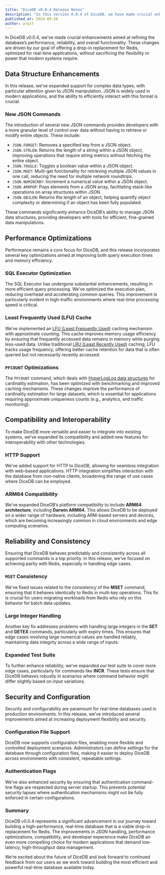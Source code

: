 ```yaml
---
title: "DiceDB v0.0.4 Release Notes"
description: "In this version 0.0.4 of DiceDB, we have made crucial enhancements aimed at refining the DiceDB performance, reliability, and overall functionality. These changes are driven by our goal of offering a drop-in replacement for Redis, optimized for real-time applications, without sacrificing the flexibility or power that modern systems require."
published_at: 2024-09-20
author: arpit
---
```


In DiceDB v0.0.4, we've made crucial enhancements aimed at refining the database’s performance, reliability, and overall functionality. These changes are driven by our goal of offering a drop-in replacement for Redis, optimized for real-time applications, without sacrificing the flexibility or power that modern systems require.

## Data Structure Enhancements

In this release, we’ve expanded support for complex data types, with particular attention given to JSON manipulation. JSON is widely used in modern applications, and the ability to efficiently interact with this format is crucial.

### New JSON Commands

The introduction of several new JSON commands provides developers with a more granular level of control over data without having to retrieve or modify entire objects. These include:

- `JSON.FORGET`: Removes a specified key from a JSON object.
- `JSON.STRLEN`: Returns the length of a string within a JSON object, improving operations that require string metrics without fetching the entire object.
- `JSON.TOGGLE`: Toggles a boolean value within a JSON object.
- `JSON.MGET`: Multi-get functionality for retrieving multiple JSON values in one call, reducing the need for multiple network roundtrips.
- `JSON.NUMINCRBY`: Increment a numerical value within a JSON object.
- `JSON.ARRPOP`: Pops elements from a JSON array, facilitating stack-like operations on array structures within JSON.
- `JSON.OBJLEN`: Returns the length of an object, helping quantify object complexity or determining if an object has been fully populated.

These commands significantly enhance DiceDB’s ability to manage JSON data structures, providing developers with tools for efficient, fine-grained data manipulations.

## Performance Optimizations

Performance remains a core focus for DiceDB, and this release incorporates several key optimizations aimed at improving both query execution times and memory efficiency.

### SQL Executor Optimization

The SQL Executor has undergone substantial enhancements, resulting in more efficient query processing. We’ve optimized the execution plan, reducing overhead and accelerating common queries. This improvement is particularly evident in high-traffic environments where real-time processing speed is critical.

### Least Frequently Used (LFU) Cache

We’ve implemented an [LFU (Least Frequently Used)](https://en.wikipedia.org/wiki/Least_frequently_used) caching mechanism with approximate counting. This cache improves memory usage efficiency by ensuring that frequently accessed data remains in memory while purging less-used data. Unlike traditional [LRU (Least Recently Used)](https://en.wikipedia.org/wiki/Cache_replacement_policies#LRU) caching, LFU tracks usage frequency, offering better cache retention for data that is often queried but not necessarily recently accessed.

### `PFCOUNT` Optimizations

The `PFCOUNT` command, which deals with [HyperLogLog data structures](https://en.wikipedia.org/wiki/HyperLogLog) for cardinality estimation, has been optimized with benchmarking and improved caching mechanisms. These changes improve the performance of cardinality estimation for large datasets, which is essential for applications requiring approximate uniqueness counts (e.g., analytics, and traffic monitoring).

## Compatibility and Interoperability

To make DiceDB more versatile and easier to integrate into existing systems, we’ve expanded its compatibility and added new features for interoperability with other technologies.

### HTTP Support

We’ve added support for HTTP to DiceDB, allowing for seamless integration with web-based applications. HTTP integration simplifies interaction with the database from non-native clients, broadening the range of use cases where DiceDB can be employed.

### ARM64 Compatibility

We’ve expanded DiceDB’s platform compatibility to include **ARM64 architecture**, including **Darwin ARM64**. This allows DiceDB to be deployed on a wider range of hardware, including ARM-based servers and devices, which are becoming increasingly common in cloud environments and edge computing scenarios.

## Reliability and Consistency

Ensuring that DiceDB behaves predictably and consistently across all supported commands is a top priority. In this release, we’ve focused on achieving parity with Redis, especially in handling edge cases.

### `MSET` Consistency

We’ve fixed issues related to the consistency of the **MSET** command, ensuring that it behaves identically to Redis in multi-key operations. This fix is crucial for users migrating workloads from Redis who rely on this behavior for batch data updates.

### Large Integer Handling

Another key fix addresses problems with handling large integers in the **SET** and **GETEX** commands, particularly with expiry times. This ensures that edge cases involving large numerical values are handled reliably, maintaining data integrity across a wide range of inputs.

### Expanded Test Suite

To further enhance reliability, we’ve expanded our test suite to cover more edge cases, particularly for commands like **INCR**. These tests ensure that DiceDB behaves robustly in scenarios where command behavior might differ slightly based on input variations.

## Security and Configuration

Security and configurability are paramount for real-time databases used in production environments. In this release, we’ve introduced several improvements aimed at increasing deployment flexibility and security.

### Configuration File Support

DiceDB now supports configuration files, enabling more flexible and controlled deployment scenarios. Administrators can define settings for the database through configuration files, making it easier to deploy DiceDB across environments with consistent, repeatable settings.

### Authentication Flags

We’ve also enhanced security by ensuring that authentication command-line flags are respected during server startup. This prevents potential security lapses where authentication mechanisms might not be fully enforced in certain configurations.

### Summary

DiceDB v0.0.4 represents a significant advancement in our journey toward building a high-performance, real-time database that is a viable drop-in replacement for Redis. The improvements in JSON handling, performance optimizations, compatibility, and developer experience make DiceDB an even more compelling choice for modern applications that demand low-latency, high-throughput data management.

We’re excited about the future of DiceDB and look forward to continued feedback from our users as we work toward building the most efficient and powerful real-time database available today.
